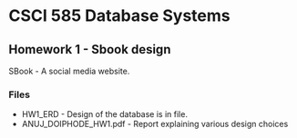 # CSCI 585 Database Systems

## Homework 1 - Sbook design

SBook - A social media website.

### Files
- HW1_ERD - Design of the database is in file. 
- ANUJ_DOIPHODE_HW1.pdf - Report explaining various design choices